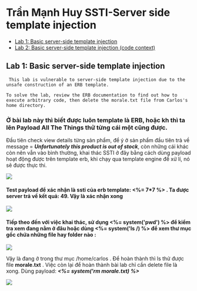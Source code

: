 # Trần Mạnh Huy  SSTI-Server side template injection

* [Lab 1: Basic server-side template injection](#lab-1-basic-server-side-template-injection)
* [Lab 2: Basic server-side template injection (code context)](#lab-2-basic-server-side-template-injection)

## Lab 1: Basic server-side template injection

```
 This lab is vulnerable to server-side template injection due to the unsafe construction of an ERB template.

To solve the lab, review the ERB documentation to find out how to execute arbitrary code, then delete the morale.txt file from Carlos's home directory. 

```

### Ở bài lab này thì biết được luôn template là ERB, hoặc kh thì ta lên Payload All The Things thử từng cái một cũng được.

Đầu tiên check view details từng sản phẩm, để ý ở sản phẩm đầu tiên trả về message = ***Unfortunately this product is out of stock***, còn những cái khác còn nên vẫn vào bình thường, khai thác SSTI ở đây bằng cách dùng payload hoạt động được trên template erb, khi chạy qua template engine để xử lí, nó sẽ được thực thi. 

![](https://github.com/manhhuy2002/hello-world/blob/main/ssti/lab1_01.jpg)

#### Test payload để xác nhận là ssti của erb template: <%= 7*7 %> . Ta được server trả về kết quả: 49. Vậy là xác nhận xong

![](https://github.com/manhhuy2002/hello-world/blob/main/ssti/lab1_02.jpg)

#### Tiếp theo đến với việc khai thác, sử dụng **<%= system('pwd') %>** để kiểm tra xem đang nằm ở đâu hoặc dùng **<%= system('ls /) %>** để xem thư mục gốc chứa những file hay folder nào :

![](https://github.com/manhhuy2002/hello-world/blob/main/ssti/lab1_03.jpg)

Vậy là đang ở trong thư mục /home/carlos . Để hoàn thành thì ls thử được file **morale.txt** . Việc còn lại để hoàn thành bài lab chỉ cần delete file là xong.
Dùng payload: ***<%= system('rm morale.txt) %>***

![](https://github.com/manhhuy2002/hello-world/blob/main/ssti/lab1_04.jpg)

